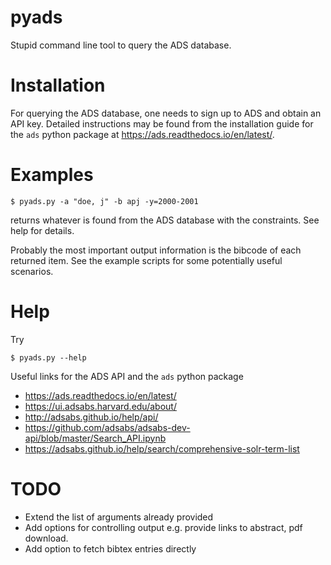 # pyads

Stupid command line tool to query the ADS database.

# Installation

For querying the ADS database, one needs to sign up to ADS and obtain an API
key. Detailed instructions may be found from the installation guide for the
`ads` python package at <https://ads.readthedocs.io/en/latest/>.

# Examples

    $ pyads.py -a "doe, j" -b apj -y=2000-2001

returns whatever is found from the ADS database with the constraints. See help
for details.

Probably the most important output information is the bibcode of each returned
item. See the example scripts for some potentially useful scenarios.

# Help

Try

    $ pyads.py --help

Useful links for the ADS API and the `ads` python package
+ <https://ads.readthedocs.io/en/latest/>
+ <https://ui.adsabs.harvard.edu/about/>
+ <http://adsabs.github.io/help/api/>
+ <https://github.com/adsabs/adsabs-dev-api/blob/master/Search_API.ipynb>
+ <https://adsabs.github.io/help/search/comprehensive-solr-term-list>

# TODO

+ Extend the list of arguments already provided
+ Add options for controlling output e.g. provide links to abstract, pdf
  download.
+ Add option to fetch bibtex entries directly
